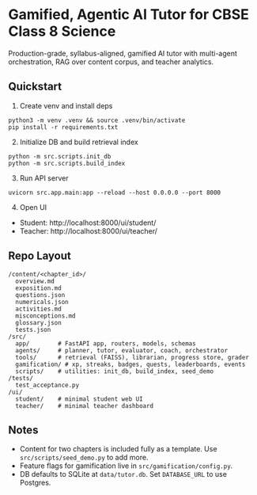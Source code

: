 # Gamified, Agentic AI Tutor for CBSE Class 8 Science

Production-grade, syllabus-aligned, gamified AI tutor with multi-agent orchestration, RAG over content corpus, and teacher analytics.

## Quickstart

1) Create venv and install deps
```
python3 -m venv .venv && source .venv/bin/activate
pip install -r requirements.txt
```

2) Initialize DB and build retrieval index
```
python -m src.scripts.init_db
python -m src.scripts.build_index
```

3) Run API server
```
uvicorn src.app.main:app --reload --host 0.0.0.0 --port 8000
```

4) Open UI
- Student: http://localhost:8000/ui/student/
- Teacher: http://localhost:8000/ui/teacher/

## Repo Layout
```
/content/<chapter_id>/
  overview.md
  exposition.md
  questions.json
  numericals.json
  activities.md
  misconceptions.md
  glossary.json
  tests.json
/src/
  app/        # FastAPI app, routers, models, schemas
  agents/     # planner, tutor, evaluator, coach, orchestrator
  tools/      # retrieval (FAISS), librarian, progress store, grader
  gamification/ # xp, streaks, badges, quests, leaderboards, events
  scripts/    # utilities: init_db, build_index, seed_demo
/tests/
  test_acceptance.py
/ui/
  student/    # minimal student web UI
  teacher/    # minimal teacher dashboard
```

## Notes
- Content for two chapters is included fully as a template. Use `src/scripts/seed_demo.py` to add more.
- Feature flags for gamification live in `src/gamification/config.py`.
- DB defaults to SQLite at `data/tutor.db`. Set `DATABASE_URL` to use Postgres.
